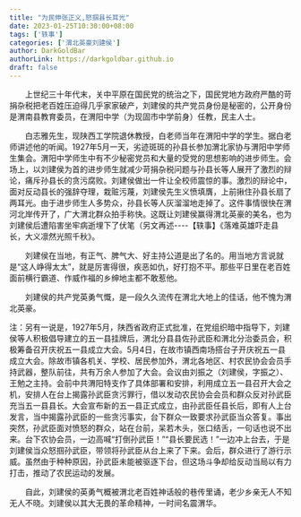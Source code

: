 ```yaml
---
title: "为民伸张正义,怒掴县长耳光"
date: 2023-01-25T10:30:00+08:00
tags: ['轶事']
categories: ['渭北英豪刘建侯']
author: DarkGoldBar
authorLink: https://darkgoldbar.github.io
draft: false
---
```


　　上世纪三十年代末，关中平原在国民党的统治之下，国民党地方政府严酷的苛捐杂税把老百姓压迫得几乎家家破产，刘建侯的共产党员身份是秘密的，公开身份是渭南县教育委员，在渭阳中学（为现固市中学前身）任教，民主人士。

　　白志雅先生，现陕西工学院退休教授，白老师当年在渭阳中学的学生。据白老师讲述他的听闻。1927年5月一天，劣迹斑斑的孙县长参加渭北家协与渭阳中学师生集会。渭阳中学师生中有不少秘密党员和大量的受党的思想影响的进步师生。会场上，以刘建侯为首的进步师生就减少苛捐杂税问题与孙县长等人展开了激烈的辩论，痛斥孙县长的贪污腐败。刘建侯做出一件让全校师震惊的事。激烈的辩论中，面对反动县长的强辞夺理，栽赃污蔑，刘建侯先生义愤填膺，上前揪住孙县长扇了两耳光。由于进步师生人多势众，孙县长等人灰溜溜地走掉了。这件事情很快在渭河北岸传开了，广大渭北群众拍手称快。这既让刘建侯赢得渭北英豪的美名，也为刘建侯后遭陷害坐牢病逝埋下了伏笔（另文再述----【轶事】《落难英雄吓走县长，大义凛然光照千秋》。

　　刘建侯在当地，有正气、脾气大、好主持公道是出了名的。用当地方言说就是“这人峥得太太”，就是厉害得很，疾恶如仇，好打抱不平。那些平日里在老百姓面前横行霸道、作威作福的乡绅地主都不敢惹他。

　　刘建侯的共产党英勇气慨，是一段久久流传在渭北大地上的佳话，他不愧为渭北英豪。

注：另有一说是，1927年5月，陕西省政府正式批准，在党组织暗中指导下，刘建侯等人积极倡导建立的五一县挂牌后，渭北分县县佐孙武臣和渭北分治委员会，积极筹备召开庆祝五一县成立大会。5月4日，在故市镇西南场搭台子开庆祝五一县成立大会。除故市镇各机关、学校、居民参加外，渭北各地区、村农民协会会员手持武器，整队前往，共有万余人参加了大会。会议由刘振之（刘建侯，字振之）、王勉之主持。会前中共渭阳特支作了具体部署和安排，利用成立五一县召开大会之机，安排人在台上揭露孙武臣贪污罪行，借以发动农民协会会员和群众反对孙武臣充当五一县县长。大会宣布新的五一县正式成立，由孙武臣任县长后，即有人上台发言，当中揭露孙武臣的一些贪污事实，台下群众一致要求孙武臣当众答复。事出突然，孙武臣面对愤怒的群众，站在台前，呆若木头，张口结舌，一句话也说不出来。台下农协会员，一边高喊“打倒孙武臣！”“县长要民选！”一边冲上台去，于是刘建侯当众怒掴孙武臣，带领将孙武臣从台上来了下来。会后，群众进行了游行示威。虽然由于种种原因，孙武臣未能被驱逐下台，但这场斗争却给反动当局以有力打击，推动了农民运动的发展。

　　自此，刘建侯的英勇气概被渭北老百姓神话般的巷传里诵，老少乡亲无人不知无人不晓。刘建侯以其大无畏的革命精神，一时间名震渭华。